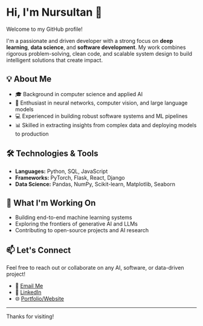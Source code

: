 # Hi, I'm Nursultan 👋

Welcome to my GitHub profile!

I'm a passionate and driven developer with a strong focus on **deep learning**, **data science**, and **software development**. My work combines rigorous problem-solving, clean code, and scalable system design to build intelligent solutions that create impact.

## 💡 About Me

- 🎓 Background in computer science and applied AI
- 🧠 Enthusiast in neural networks, computer vision, and large language models
- 💻 Experienced in building robust software systems and ML pipelines
- 📊 Skilled in extracting insights from complex data and deploying models to production

## 🛠️ Technologies & Tools

- **Languages:** Python, SQL, JavaScript
- **Frameworks:** PyTorch, Flask, React, Django
- **Data Science:** Pandas, NumPy, Scikit-learn, Matplotlib, Seaborn

## 🚀 What I'm Working On

- Building end-to-end machine learning systems
- Exploring the frontiers of generative AI and LLMs
- Contributing to open-source projects and AI research

## 📫 Let's Connect

Feel free to reach out or collaborate on any AI, software, or data-driven project!

- 📧 [Email Me](mailto:tuleevnursultan@gmail.com)
- 💼 [LinkedIn]([https://linkedin.com/in/your-link](https://www.linkedin.com/in/nursultan-tuleev-9a1bb2198/))
- 🌐 [Portfolio/Website]([https://yourwebsite.com](https://txleev.github.io/))

---

Thanks for visiting!
